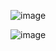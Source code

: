 
![image](https://github.com/user-attachments/assets/57e61ae1-1d06-4d46-bba6-d9370d7cb30a)

![image](https://github.com/user-attachments/assets/6ab8d25a-8a2e-4363-b138-d0cde1bd3d8c)
